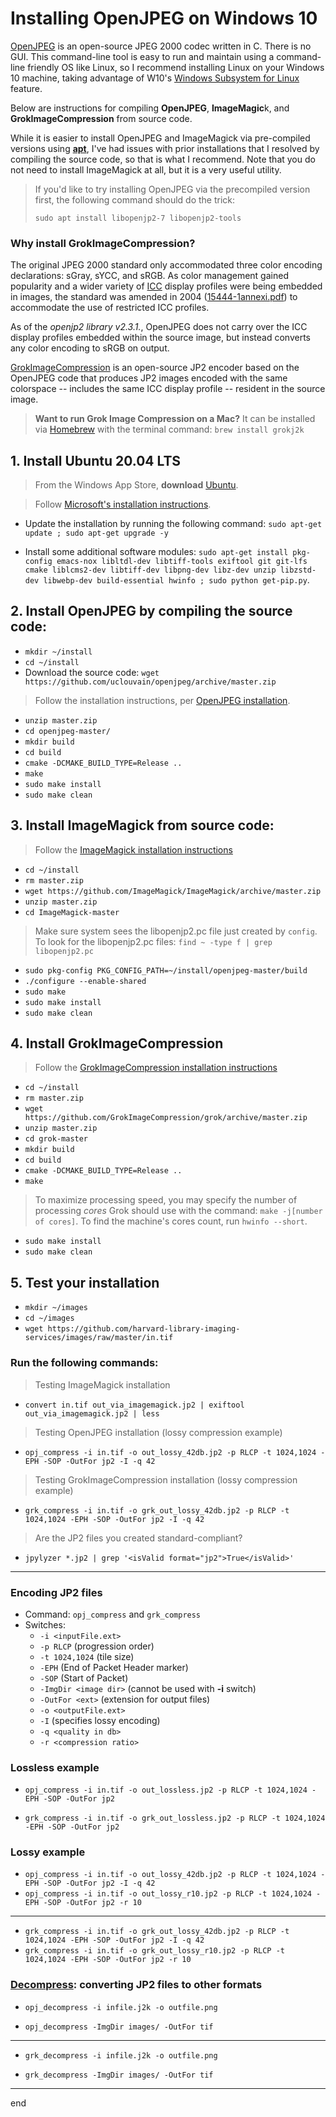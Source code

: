 # Installing OpenJPEG on Windows 10

[OpenJPEG](https://www.openjpeg.org/) is an open-source JPEG 2000 codec written in C. There is no GUI. This command-line tool is easy to run and maintain using a command-line friendly OS like Linux, so I recommend installing Linux on your Windows 10 machine, taking advantage of W10's [Windows Subsystem for Linux](https://docs.microsoft.com/en-us/windows/wsl/) feature.

Below are instructions for compiling **OpenJPEG**, **ImageMagic**k, and **GrokImageCompression** from source code.

While it is easier to install OpenJPEG and ImageMagick via pre-compiled versions using **[apt](https://en.wikipedia.org/wiki/APT_(software))**, I've had issues with prior installations that I resolved by compiling the source code, so that is what I recommend. Note that you do not need to install ImageMagick at all, but it is a very useful utility.

> If you'd like to try installing OpenJPEG via the precompiled version first, the following command should do the trick:
> 
> `sudo apt install libopenjp2-7 libopenjp2-tools`

### Why install GrokImageCompression?

The original JPEG 2000 standard only accommodated three color encoding declarations: sGray, sYCC, and sRGB. As color management gained popularity and a wider variety of [ICC](https://en.wikipedia.org/wiki/ICC_profile) display profiles were being embedded in images, the standard was amended in 2004 ([15444-1annexi.pdf](https://wiki.opf-labs.org/download/attachments/11337762/15444-1annexi.pdf?version=1&modificationDate=1324478641000)) to accommodate the use of restricted ICC profiles.

As of the *openjp2 library v2.3.1.*, OpenJPEG does not carry over the ICC display profiles embedded within the source image, but instead converts any color encoding to sRGB on output.

[GrokImageCompression](https://grokimagecompression.github.io/grok/) is an open-source JP2 encoder based on the OpenJPEG code that produces JP2 images encoded with the same colorspace -- includes the same ICC display profile -- resident in the source image.

> **Want to run Grok Image Compression on a Mac?** It can be installed via [Homebrew](https://brew.sh/) with the terminal command: `brew install grokj2k`

## 1. Install Ubuntu 20.04 LTS

> From the Windows App Store, **download** [Ubuntu](https://www.microsoft.com/en-us/p/ubuntu-2004-lts/9n6svws3rx71?cid=msft_web_chart&activetab=pivot:overviewtab).

> Follow [Microsoft's installation instructions](https://docs.microsoft.com/en-us/windows/wsl/install-win10).

* Update the installation by running the following command: `sudo apt-get update ; sudo apt-get upgrade -y`

* Install some additional software modules: `sudo apt-get install pkg-config emacs-nox libltdl-dev libtiff-tools exiftool git git-lfs cmake liblcms2-dev libtiff-dev libpng-dev libz-dev unzip libzstd-dev libwebp-dev build-essential hwinfo ; sudo python get-pip.py`.

## 2. Install OpenJPEG by compiling the source code:
* `mkdir ~/install`
* `cd ~/install`
* Download the source code: `wget https://github.com/uclouvain/openjpeg/archive/master.zip`

> Follow the installation instructions, per [OpenJPEG installation](https://github.com/uclouvain/openjpeg/blob/master/INSTALL.md#openjpeg-installation).

* `unzip master.zip`
* `cd openjpeg-master/`
* `mkdir build`
* `cd build`
* `cmake -DCMAKE_BUILD_TYPE=Release ..`
* `make`
* `sudo make install`
* `sudo make clean`

## 3. Install ImageMagick from source code:

> Follow the [ImageMagick installation instructions](https://github.com/ImageMagick/ImageMagick/blob/master/Install-unix.txt)

* `cd ~/install`
* `rm master.zip`
* `wget https://github.com/ImageMagick/ImageMagick/archive/master.zip`
* `unzip master.zip`
* `cd ImageMagick-master`

> Make sure system sees the libopenjp2.pc file just created by `config`. To look for the libopenjp2.pc files: `find ~ -type f | grep libopenjp2.pc`

* `sudo pkg-config PKG_CONFIG_PATH=~/install/openjpeg-master/build`
* `./configure --enable-shared`
* `sudo make`
* `sudo make install`
* `sudo make clean`

## 4. Install GrokImageCompression

> Follow the [GrokImageCompression installation instructions](https://github.com/GrokImageCompression/grok/blob/master/INSTALL.md)

* `cd ~/install`
* `rm master.zip`
* `wget https://github.com/GrokImageCompression/grok/archive/master.zip`
* `unzip master.zip`
* `cd grok-master`
* `mkdir build`
* `cd build`
* `cmake -DCMAKE_BUILD_TYPE=Release ..`
* `make`

> To maximize processing speed, you may specify the number of processing *cores* Grok should use with the command: `make -j[number of cores]`. To find the machine's cores count, run `hwinfo --short`.

* `sudo make install`
* `sudo make clean`

## 5. Test your installation

* `mkdir ~/images`
* `cd ~/images`
* `wget https://github.com/harvard-library-imaging-services/images/raw/master/in.tif`

### Run the following commands:

> Testing ImageMagick installation

* `convert in.tif out_via_imagemagick.jp2 | exiftool out_via_imagemagick.jp2 | less`

> Testing OpenJPEG installation (lossy compression example)

* `opj_compress -i in.tif -o out_lossy_42db.jp2 -p RLCP -t 1024,1024 -EPH -SOP -OutFor jp2 -I -q 42`

> Testing GrokImageCompression installation (lossy compression example)

* `grk_compress -i in.tif -o grk_out_lossy_42db.jp2 -p RLCP -t 1024,1024 -EPH -SOP -OutFor jp2 -I -q 42`

> Are the JP2 files you created standard-compliant?

* `jpylyzer *.jp2 | grep '<isValid format="jp2">True</isValid>'`

---

### Encoding JP2 files

* Command: `opj_compress` and `grk_compress`
* Switches:
	* `-i <inputFile.ext>`
	*  `-p RLCP` (progression order)
	*  `-t 1024,1024` (tile size)
	*  `-EPH` (End of Packet Header marker)
	*  `-SOP` (Start of Packet)
	*  `-ImgDir <image dir>` (cannot be used with **-i** switch)
	*  `-OutFor <ext>` (extension for output files)
	*  `-o <outputFile.ext>`
	*  `-I` (specifies lossy encoding)
	*  `-q <quality in db>`
	*  `-r <compression ratio>`

### Lossless example

* `opj_compress -i in.tif -o out_lossless.jp2 -p RLCP -t 1024,1024 -EPH -SOP -OutFor jp2`

* `grk_compress -i in.tif -o grk_out_lossless.jp2 -p RLCP -t 1024,1024 -EPH -SOP -OutFor jp2`

### Lossy example

* `opj_compress -i in.tif -o out_lossy_42db.jp2 -p RLCP -t 1024,1024 -EPH -SOP -OutFor jp2 -I -q 42`
* `opj_compress -i in.tif -o out_lossy_r10.jp2 -p RLCP -t 1024,1024 -EPH -SOP -OutFor jp2 -r 10`

---

* `grk_compress -i in.tif -o grk_out_lossy_42db.jp2 -p RLCP -t 1024,1024 -EPH -SOP -OutFor jp2 -I -q 42`
* `grk_compress -i in.tif -o grk_out_lossy_r10.jp2 -p RLCP -t 1024,1024 -EPH -SOP -OutFor jp2 -r 10`

### [Decompress](http://manpages.ubuntu.com/manpages/cosmic/man1/opj_decompress.1.html): converting JP2 files to other formats

* `opj_decompress -i infile.j2k -o outfile.png`

* `opj_decompress -ImgDir images/ -OutFor tif`

---

* `grk_decompress -i infile.j2k -o outfile.png`

* `grk_decompress -ImgDir images/ -OutFor tif`
  
  
---
  
  end
  
  
